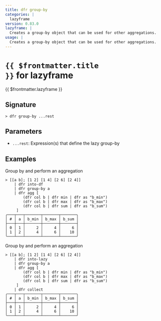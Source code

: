 ```yaml
---
title: dfr group-by
categories: |
  lazyframe
version: 0.83.0
lazyframe: |
  Creates a group-by object that can be used for other aggregations.
usage: |
  Creates a group-by object that can be used for other aggregations.
---
```


# <code>{{ $frontmatter.title }}</code> for lazyframe

<div class='command-title'>{{ $frontmatter.lazyframe }}</div>

## Signature

```> dfr group-by ...rest```

## Parameters

 -  `...rest`: Expression(s) that define the lazy group-by

## Examples

Group by and perform an aggregation
```shell
> [[a b]; [1 2] [1 4] [2 6] [2 4]]
    | dfr into-df
    | dfr group-by a
    | dfr agg [
        (dfr col b | dfr min | dfr as "b_min")
        (dfr col b | dfr max | dfr as "b_max")
        (dfr col b | dfr sum | dfr as "b_sum")
     ]
╭───┬───┬───────┬───────┬───────╮
│ # │ a │ b_min │ b_max │ b_sum │
├───┼───┼───────┼───────┼───────┤
│ 0 │ 1 │     2 │     4 │     6 │
│ 1 │ 2 │     4 │     6 │    10 │
╰───┴───┴───────┴───────┴───────╯

```

Group by and perform an aggregation
```shell
> [[a b]; [1 2] [1 4] [2 6] [2 4]]
    | dfr into-lazy
    | dfr group-by a
    | dfr agg [
        (dfr col b | dfr min | dfr as "b_min")
        (dfr col b | dfr max | dfr as "b_max")
        (dfr col b | dfr sum | dfr as "b_sum")
     ]
    | dfr collect
╭───┬───┬───────┬───────┬───────╮
│ # │ a │ b_min │ b_max │ b_sum │
├───┼───┼───────┼───────┼───────┤
│ 0 │ 1 │     2 │     4 │     6 │
│ 1 │ 2 │     4 │     6 │    10 │
╰───┴───┴───────┴───────┴───────╯

```
